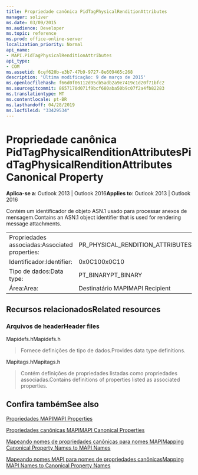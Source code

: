 ```yaml
---
title: Propriedade canônica PidTagPhysicalRenditionAttributes
manager: soliver
ms.date: 03/09/2015
ms.audience: Developer
ms.topic: reference
ms.prod: office-online-server
localization_priority: Normal
api_name:
- MAPI.PidTagPhysicalRenditionAttributes
api_type:
- COM
ms.assetid: 6cef620b-e3b7-47b9-9727-8e609465c268
description: 'Última modificação: 9 de março de 2015'
ms.openlocfilehash: f66d0f06112d95cb5adb2a9e7419c1d20f71bfc2
ms.sourcegitcommit: 8657170d071f9bcf680aba50b9c07f2a4fb82283
ms.translationtype: MT
ms.contentlocale: pt-BR
ms.lasthandoff: 04/28/2019
ms.locfileid: "33429534"
---
```

# <a name="pidtagphysicalrenditionattributes-canonical-property"></a><span data-ttu-id="2cc1c-103">Propriedade canônica PidTagPhysicalRenditionAttributes</span><span class="sxs-lookup"><span data-stu-id="2cc1c-103">PidTagPhysicalRenditionAttributes Canonical Property</span></span>

  
  
<span data-ttu-id="2cc1c-104">**Aplica-se a**: Outlook 2013 | Outlook 2016</span><span class="sxs-lookup"><span data-stu-id="2cc1c-104">**Applies to**: Outlook 2013 | Outlook 2016</span></span> 
  
<span data-ttu-id="2cc1c-105">Contém um identificador de objeto ASN.1 usado para processar anexos de mensagem.</span><span class="sxs-lookup"><span data-stu-id="2cc1c-105">Contains an ASN.1 object identifier that is used for rendering message attachments.</span></span>
  
|||
|:-----|:-----|
|<span data-ttu-id="2cc1c-106">Propriedades associadas:</span><span class="sxs-lookup"><span data-stu-id="2cc1c-106">Associated properties:</span></span>  <br/> |<span data-ttu-id="2cc1c-107">PR_PHYSICAL_RENDITION_ATTRIBUTES</span><span class="sxs-lookup"><span data-stu-id="2cc1c-107">PR_PHYSICAL_RENDITION_ATTRIBUTES</span></span>  <br/> |
|<span data-ttu-id="2cc1c-108">Identificador:</span><span class="sxs-lookup"><span data-stu-id="2cc1c-108">Identifier:</span></span>  <br/> |<span data-ttu-id="2cc1c-109">0x0C10</span><span class="sxs-lookup"><span data-stu-id="2cc1c-109">0x0C10</span></span>  <br/> |
|<span data-ttu-id="2cc1c-110">Tipo de dados:</span><span class="sxs-lookup"><span data-stu-id="2cc1c-110">Data type:</span></span>  <br/> |<span data-ttu-id="2cc1c-111">PT_BINARY</span><span class="sxs-lookup"><span data-stu-id="2cc1c-111">PT_BINARY</span></span>  <br/> |
|<span data-ttu-id="2cc1c-112">Área:</span><span class="sxs-lookup"><span data-stu-id="2cc1c-112">Area:</span></span>  <br/> |<span data-ttu-id="2cc1c-113">Destinatário MAPI</span><span class="sxs-lookup"><span data-stu-id="2cc1c-113">MAPI Recipient</span></span>  <br/> |
   
## <a name="related-resources"></a><span data-ttu-id="2cc1c-114">Recursos relacionados</span><span class="sxs-lookup"><span data-stu-id="2cc1c-114">Related resources</span></span>

### <a name="header-files"></a><span data-ttu-id="2cc1c-115">Arquivos de header</span><span class="sxs-lookup"><span data-stu-id="2cc1c-115">Header files</span></span>

<span data-ttu-id="2cc1c-116">Mapidefs.h</span><span class="sxs-lookup"><span data-stu-id="2cc1c-116">Mapidefs.h</span></span>
  
> <span data-ttu-id="2cc1c-117">Fornece definições de tipo de dados.</span><span class="sxs-lookup"><span data-stu-id="2cc1c-117">Provides data type definitions.</span></span>
    
<span data-ttu-id="2cc1c-118">Mapitags.h</span><span class="sxs-lookup"><span data-stu-id="2cc1c-118">Mapitags.h</span></span>
  
> <span data-ttu-id="2cc1c-119">Contém definições de propriedades listadas como propriedades associadas.</span><span class="sxs-lookup"><span data-stu-id="2cc1c-119">Contains definitions of properties listed as associated properties.</span></span>
    
## <a name="see-also"></a><span data-ttu-id="2cc1c-120">Confira também</span><span class="sxs-lookup"><span data-stu-id="2cc1c-120">See also</span></span>



[<span data-ttu-id="2cc1c-121">Propriedades MAPI</span><span class="sxs-lookup"><span data-stu-id="2cc1c-121">MAPI Properties</span></span>](mapi-properties.md)
  
[<span data-ttu-id="2cc1c-122">Propriedades canônicas MAPI</span><span class="sxs-lookup"><span data-stu-id="2cc1c-122">MAPI Canonical Properties</span></span>](mapi-canonical-properties.md)
  
[<span data-ttu-id="2cc1c-123">Mapeando nomes de propriedades canônicas para nomes MAPI</span><span class="sxs-lookup"><span data-stu-id="2cc1c-123">Mapping Canonical Property Names to MAPI Names</span></span>](mapping-canonical-property-names-to-mapi-names.md)
  
[<span data-ttu-id="2cc1c-124">Mapeando nomes MAPI para nomes de propriedades canônicas</span><span class="sxs-lookup"><span data-stu-id="2cc1c-124">Mapping MAPI Names to Canonical Property Names</span></span>](mapping-mapi-names-to-canonical-property-names.md)

